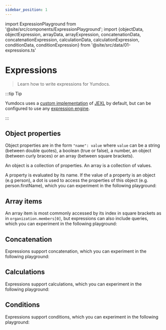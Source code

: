 ```yaml
---
sidebar_position: 1
---
```


import ExpressionPlayground from '@site/src/components/ExpressionPlayground';
import {objectData, objectExpression, arrayData, arrayExpression, concatenationData, concatenationExpression, calculationData, calculationExpression, conditionData, conditionExpression} from '@site/src/data/01-expressions.ts'

# Expressions

> Learn how to write expressions for Yumdocs.

:::tip Tip

Yumdocs uses a [custom implementation](https://www.npmjs.com/package/jexl) of
[JEXL](https://commons.apache.org/proper/commons-jexl/) by default,
but can be configured to use any [expression engine](../contribution/05-expression-engine.md).

:::

## Object properties

Object properties are in the form `"name": value` where `value` can be a string (between double quotes),
a boolean (true or false), a number, an object (between curly braces) or an array (between square brackets).

An object is a collection of properties. An array is a collection of values.

A property is evaluated by its name. If the value of a property is an object (e.g person), a dot is used to access
the properties of this object (e.g. person.firstName), which you can experiment in the following playground:

<ExpressionPlayground data={objectData} expression={objectExpression} height="260px"></ExpressionPlayground>

## Array items

An array item is most commonly accessed by its index in square brackets as in `organization.members[0]`,
but expressions can also include queries, which you can experiment in the following playground:

<ExpressionPlayground data={arrayData} expression={arrayExpression} height="260px"></ExpressionPlayground>

## Concatenation

Expressions support concatenation, which you can experiment in the following playground:

<ExpressionPlayground data={concatenationData} expression={concatenationExpression} height="260px"></ExpressionPlayground>

## Calculations

Expressions support calculations, which you can experiment in the following playground:

<ExpressionPlayground data={calculationData} expression={calculationExpression} height="120px"></ExpressionPlayground>

## Conditions

Expressions support conditions, which you can experiment in the following playground:

<ExpressionPlayground data={conditionData} expression={conditionExpression} height="120px"></ExpressionPlayground>
